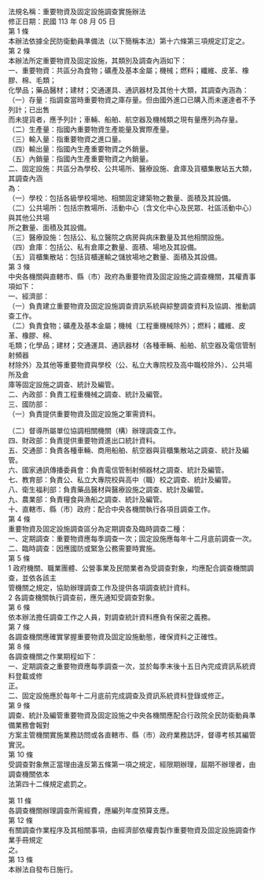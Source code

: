 法規名稱：重要物資及固定設施調查實施辦法  
修正日期：民國 113 年 08 月 05 日  
第 1 條  
本辦法依據全民防衛動員準備法（以下簡稱本法）第十六條第三項規定訂定之。  
第 2 條  
本辦法所定重要物資及固定設施，其類別及調查內涵如下：  
一、重要物資：共區分為食物；礦產及基本金屬；機械；燃料；纖維、皮革、橡膠、棉、毛類；  
化學品；藥品醫材；建材；交通運具、通訊器材及其他十大類，其調查內涵為：  
（一）存量：指調查當時重要物資之庫存量。但由國外進口已購入而未運達者不予列計；已出售  
而未提貨者，應予列計；車輛、船舶、航空器及機械類之現有量應列為存量。  
（二）生產量：指國內重要物資生產能量及實際產量。  
（三）輸入量：指重要物資之進口量。  
（四）輸出量：指國內生產重要物資之外銷量。  
（五）內銷量：指國內生產重要物資之內銷量。  
二、固定設施：共區分為學校、公共場所、醫療設施、倉庫及貨櫃集散站五大類，其調查內涵  
為：  
（一）學校：包括各級學校場地、相關固定建築物之數量、面積及其設備。  
（二）公共場所：包括宗教場所、活動中心（含文化中心及民眾、社區活動中心）與其他公共場  
所之數量、面積及其設備。  
（三）醫療設施：包括公、私立醫院之病房與病床數量及其他相關設施。  
（四）倉庫：包括公、私有倉庫之數量、面積、場地及其設備。  
（五）貨櫃集散站：包括貨櫃運輸之儲放場地之數量、面積及其設備。  
第 3 條  
中央各機關與直轄市、縣（市）政府為重要物資及固定設施之調查機關，其權責事項如下：  
一、經濟部：  
（一）負責建立重要物資及固定設施調查資訊系統與綜整調查資料及協調、推動調查工作。  
（二）負責食物；礦產及基本金屬；機械（工程重機械除外）；燃料；纖維、皮革、橡膠、棉、  
毛類；化學品；建材；交通運具、通訊器材（各種車輛、船舶、航空器及電信管制射頻器  
材除外）及其他等重要物資與學校（公、私立大專院校及高中職校除外）、公共場所及倉  
庫等固定設施之調查、統計及編管。  
二、內政部：負責工程重機械之調查、統計及編管。  
三、國防部：  
（一）負責提供重要物資及固定設施之軍需資料。  


（二）督導所屬單位協調相關機關（構）辦理調查工作。  
四、財政部：負責提供重要物資進出口統計資料。  
五、交通部：負責各種車輛、商用船舶、航空器與貨櫃集散站之調查、統計及編管。  
六、國家通訊傳播委員會：負責電信管制射頻器材之調查、統計及編管。  
七、教育部：負責公、私立大專院校與高中（職）校之調查、統計及編管。  
八、衛生福利部：負責藥品醫材與醫療設施之調查、統計及編管。  
九、農業部：負責糧食與漁船之調查、統計及編管。  
十、直轄市、縣（市）政府：配合中央各機關執行各項目調查工作。  
第 4 條  
重要物資及固定設施調查區分為定期調查及臨時調查二種：  
一、定期調查：重要物資應每季調查一次；固定設施應每年十二月底前調查一次。  
二、臨時調查：因應國防或緊急公務需要時實施。  
第 5 條  
1 政府機關、職業團體、公營事業及民間業者為受調查對象，均應配合調查機關調查，並依各該主  
管機關之規定，協助辦理調查工作及提供各項調查統計資料。  
2 各調查機關執行調查前，應先通知受調查對象。  
第 6 條  
依本辦法擔任調查工作之人員，對調查統計資料應負有保密之義務。  
第 7 條  
各調查機關應確實掌握重要物資及固定設施動態，確保資料之正確性。  
第 8 條  
各調查機關之作業期程如下：  
一、定期調查之重要物資應每季調查一次，並於每季末後十五日內完成資訊系統資料登載或修  
正。  
二、固定設施應於每年十二月底前完成調查及資訊系統資料登錄或修正。  
第 9 條  
調查、統計及編管重要物資及固定設施之中央各機關應配合行政院全民防衛動員準備業務會報對  
方案主管機關實施業務訪問或各直轄市、縣（市）政府業務訪評，督導考核其編管實況。  
第 10 條  
受調查對象無正當理由違反第五條第一項之規定，經限期辦理，屆期不辦理者，由調查機關依本  
法第四十二條規定處罰之。  


第 11 條  
各調查機關辦理調查所需經費，應編列年度預算支應。  
第 12 條  
有關調查作業程序及其相關事項，由經濟部依權責製作重要物資及固定設施調查作業手冊規定  
之。  
第 13 條  
本辦法自發布日施行。  


